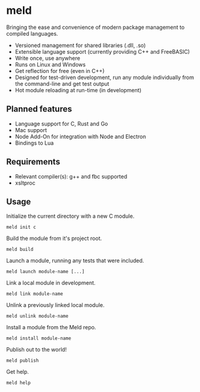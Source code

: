 # meld
Bringing the ease and convenience of modern package management to compiled languages.

* Versioned management for shared libraries (.dll, .so)
* Extensible language support (currently providing C++ and FreeBASIC)
* Write once, use anywhere
* Runs on Linux and Windows
* Get reflection for free (even in C++)
* Designed for test-driven development, run any module individually from the command-line and get test output
* Hot module reloading at run-time (in development)

## Planned features

* Language support for C, Rust and Go
* Mac support
* Node Add-On for integration with Node and Electron
* Bindings to Lua

## Requirements

* Relevant compiler(s): g++ and fbc supported
* xsltproc

## Usage

Initialize the current directory with a new C module.
```
meld init c
```

Build the module from it's project root.
```
meld build
```

Launch a module, running any tests that were included.
```
meld launch module-name [...]
```

Link a local module in development.
```
meld link module-name
```

Unlink a previously linked local module.
```
meld unlink module-name
```

Install a module from the Meld repo.
```
meld install module-name
```

Publish out to the world!
```
meld publish
```

Get help.
```
meld help
```
